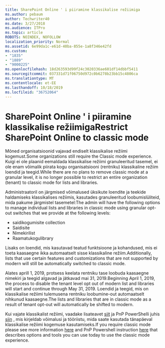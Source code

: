 ```yaml
---
title: SharePoint Online ' i piiramine klassikalise režiimiga
ms.author: pebaum
author: Techwriter40
ms.date: 3/27/2018
ms.audience: ITPro
ms.topic: article
ROBOTS: NOINDEX, NOFOLLOW
localization_priority: Normal
ms.assetid: 6e99da1c-e61d-40ba-855e-1a8f346e42fd
ms.custom:
- "1835"
- "1889"
- "9000225"
ms.openlocfilehash: 18d263593d99f24c3020336ae601df14dbbf5411
ms.sourcegitcommit: 037331d71f06750d972c0b6278b23bb15c4806ca
ms.translationtype: MT
ms.contentlocale: et-EE
ms.lasthandoff: 10/18/2019
ms.locfileid: "36752064"
---
```

# <a name="restrict-sharepoint-online-to-classic-mode"></a><span data-ttu-id="c514f-102">SharePoint Online ' i piiramine klassikalise režiimiga</span><span class="sxs-lookup"><span data-stu-id="c514f-102">Restrict SharePoint Online to classic mode</span></span>

<span data-ttu-id="c514f-103">Mõned organisatsioonid vajavad endiselt klassikalise režiimi kogemust.</span><span class="sxs-lookup"><span data-stu-id="c514f-103">Some organizations still require the Classic mode experience.</span></span> <span data-ttu-id="c514f-104">Kuigi ei ole plaanid eemaldada klassikalise režiimi granuleeritud tasemel, ei ole enam võimalik piirata kogu organisatsiooni (rentniku) klassikaline režiim loendid ja teegid.</span><span class="sxs-lookup"><span data-stu-id="c514f-104">While there are no plans to remove classic mode at a granular level, it is no longer possible to restrict an entire organization (tenant) to classic mode for lists and libraries.</span></span>

<span data-ttu-id="c514f-105">Administraatoril on järgmised võimalused üksikute loendite ja teekide haldamiseks klassikalises režiimis, kasutades granuleeritud loobumislüliteid, mida pakume järgmistel tasemetel:</span><span class="sxs-lookup"><span data-stu-id="c514f-105">The admin will have the following options to manage individual lists and libraries in classic mode using granular opt-out switches that we provide at the following levels:</span></span>

- <span data-ttu-id="c514f-106">saidikogumi</span><span class="sxs-lookup"><span data-stu-id="c514f-106">site collection</span></span>
- <span data-ttu-id="c514f-107">Saidi</span><span class="sxs-lookup"><span data-stu-id="c514f-107">site</span></span>
- <span data-ttu-id="c514f-108">Nimekiri</span><span class="sxs-lookup"><span data-stu-id="c514f-108">list</span></span>
- <span data-ttu-id="c514f-109">Raamatukogu</span><span class="sxs-lookup"><span data-stu-id="c514f-109">library</span></span>

<span data-ttu-id="c514f-110">Lisaks on loendid, mis kasutavad teatud funktsioone ja kohandused, mis ei toeta kaasaegne ikka automaatselt sisse klassikaline režiim.</span><span class="sxs-lookup"><span data-stu-id="c514f-110">Additionally, lists that use certain features and customizations that are not supported by modern will still be automatically switched to classic mode.</span></span>

<span data-ttu-id="c514f-111">Alates aprill 1, 2019, protsess keelata rentniku tase loobuda kaasaegne nimekiri ja teegid algavad ja jätkavad mai 31, 2019.</span><span class="sxs-lookup"><span data-stu-id="c514f-111">Beginning April 1, 2019, the process to disable the tenant level opt out of modern list and libraries will start and continue through May 31, 2019.</span></span>  <span data-ttu-id="c514f-112">Loendid ja teegid, mis on klassikalise režiimi tulemusena rentniku loobumine-out automaatselt nihkunud kaasaegne.</span><span class="sxs-lookup"><span data-stu-id="c514f-112">The lists and libraries that are in classic mode as a result of tenant opt-out will automatically be shifted to modern.</span></span>

<span data-ttu-id="c514f-113">Kui vajate klassikalist režiimi, vaadake lisateavet [siit](https://techcommunity.microsoft.com/t5/Microsoft-SharePoint-Blog/Delivering-SharePoint-modern-experiences/ba-p/315023) ja PnP PowerShelli juhis [siin](https://docs.microsoft.com/sharepoint/dev/transform/modernize-userinterface-lists-and-libraries-optout) , mis kirjeldab võimalusi ja tööriistu, mida saate kasutada tänapäeval klassikalise režiimi kogemuse kasutamiseks.</span><span class="sxs-lookup"><span data-stu-id="c514f-113">If you require classic mode please see more information [here](https://techcommunity.microsoft.com/t5/Microsoft-SharePoint-Blog/Delivering-SharePoint-modern-experiences/ba-p/315023) and PnP Powershell instruction [here](https://docs.microsoft.com/sharepoint/dev/transform/modernize-userinterface-lists-and-libraries-optout) that describes options and tools you can use today to use the classic mode experience.</span></span>
